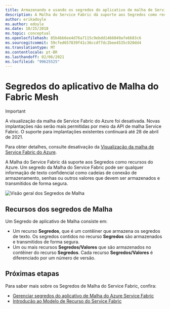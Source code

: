 ```yaml
---
title: Armazenando e usando os segredos do aplicativo de malha de Service Fabric do Azure
description: A Malha do Service Fabric dá suporte aos Segredos como recursos do Azure. Veja como armazenar e gerenciar segredos com seus aplicativos de Service Fabric malha.
author: erikadoyle
ms.author: edoyle
ms.date: 10/25/2018
ms.topic: conceptual
ms.openlocfilehash: 85b4bb6ee4d76a7115c9ebdd1466049afe6683c6
ms.sourcegitcommit: 59cfed657839f41c36ccdf7dc2bee4535c920dd4
ms.translationtype: MT
ms.contentlocale: pt-BR
ms.lasthandoff: 02/06/2021
ms.locfileid: "99625525"
---
```

# <a name="service-fabric-mesh-application-secrets"></a>Segredos do aplicativo de Malha do Fabric Mesh

> [!IMPORTANT]
> A visualização da malha de Service Fabric do Azure foi desativada. Novas implantações não serão mais permitidas por meio da API de malha Service Fabric. O suporte para implantações existentes continuará até 28 de abril de 2021.
> 
> Para obter detalhes, consulte desativação da [Visualização da malha de Service Fabric do Azure](https://azure.microsoft.com/updates/azure-service-fabric-mesh-preview-retirement/).

A Malha do Service Fabric dá suporte aos Segredos como recursos do Azure. Um segredo da Malha do Service Fabric pode ser qualquer informação de texto confidencial como cadeias de conexão de armazenamento, senhas ou outros valores que devem ser armazenados e transmitidos de forma segura.

![Visão geral dos Segredos de Malha][sf-mesh-secrets-overview]

## <a name="mesh-secrets-resources"></a>Recursos dos segredos de Malha
Um Segredo de aplicativo de Malha consiste em:
* Um recurso **Segredos**, que é um contêiner que armazena os segredos de texto. Os segredos contidos no recurso **Segredos** são armazenados e transmitidos de forma segura.
* Um ou mais recursos **Segredos/Valores** que são armazenados no contêiner do recurso **Segredos**. Cada recurso **Segredos/Valores** é diferenciado por um número de versão.

## <a name="next-steps"></a>Próximas etapas 
Para saber mais sobre os Segredos de Malha do Service Fabric, confira:
- [Gerenciar segredos do aplicativo de Malha do Azure Service Fabric](service-fabric-mesh-howto-manage-secrets.md)
- [Introdução ao Modelo de Recurso do Service Fabric](service-fabric-mesh-service-fabric-resources.md)

<!-- pics -->
[sf-mesh-secrets-overview]: ./media/service-fabric-mesh-secrets-overview/MeshAppSecretsOverview.png
